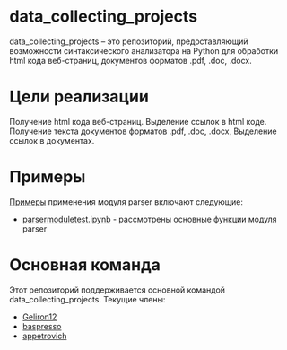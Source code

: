 # data_collecting_projects
data_collecting_projects – это репозиторий, предоставляющий возможности синтаксического анализатора на Python для обработки html кода веб-страниц, документов форматов .pdf, .doc, .docx.
# Цели реализации
Получение html кода веб-страниц. Выделение ссылок в html коде.
Получение текста документов форматов .pdf, .doc, .docx, Выделение ссылок в документах.
# Примеры
[Примеры](https://github.com/Geliron12/data_collecting_projects/tree/main/examples) применения модуля parser	включают следующие:
- [parsermoduletest.ipynb](https://github.com/Geliron12/data_collecting_projects/blob/main/examples/parsermoduletest.ipynb)	- рассмотрены основные функции модуля parser
# Основная команда
Этот репозиторий поддерживается основной командой data_collecting_projects. Текущие члены:

-	[Geliron12](https://github.com/Geliron12)
-   [baspresso](https://github.com/baspresso)
-	[appetrovich](https://github.com/appetrovich) 
